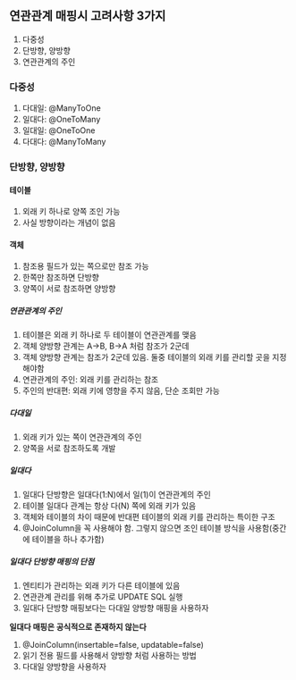 ## 연관관계 매핑시 고려사항 3가지
1. 다중성
2. 단방향, 양방향
3. 연관관계의 주인

### 다중성
1. 다대일: @ManyToOne
2. 일대다: @OneToMany
3. 일대일: @OneToOne
4. 다대다: @ManyToMany


### 단방향, 양방향
#### 테이블
1. 외래 키 하나로 양쪽 조인 가능
2. 사실 방향이라는 개념이 없음
#### 객체
1. 참조용 필드가 있는 쪽으로만 참조 가능
2. 한쪽만 참조하면 단방향
3. 양쪽이 서로 참조하면 양방향


##### 연관관계의 주인
1. 테이블은 외래 키 하나로 두 테이블이 연관관계를 맺음
2. 객체 양방향 관계는 A->B, B->A 처럼 참조가 2군데
3. 객체 양방향 관계는 참조가 2군데 있음. 둘중 테이블의 외래 키를 관리할 곳을 지정해야함
4. 연관관계의 주인: 외래 키를 관리하는 참조
5. 주인의 반대편: 외래 키에 영향을 주지 않음, 단순 조회만 가능


##### 다대일
1. 외래 키가 있는 쪽이 연관관계의 주인
2. 양쪽을 서로 참조하도록 개발

##### 일대다
1. 일대다 단방향은 일대다(1:N)에서 일(1)이 연관관계의 주인
2. 테이블 일대다 관계는 항상 다(N) 쪽에 외래 키가 있음
3. 객체와 테이블의 차이 때문에 반대편 테이블의 외래 키를 관리하는 특이한 구조
4. @JoinColumn을 꼭 사용해야 함. 그렇지 않으면 조인 테이블 방식을 사용함(중간에 테이블을 하나 추가함)


##### 일대다 단방향 매핑의 단점
1. 엔티티가 관리하는 외래 키가 다른 테이블에 있음
2. 연관관계 관리를 위해 추가로 UPDATE SQL 실행
3. 일대다 단방향 매핑보다는 다대일 양방향 매핑을 사용하자

**일대다 매핑은 공식적으로 존재하지 않는다**
1. @JoinColumn(insertable=false, updatable=false)
2. 읽기 전용 필드를 사용해서 양방향 처럼 사용하는 방법
3. 다대일 양방향을 사용하자 



